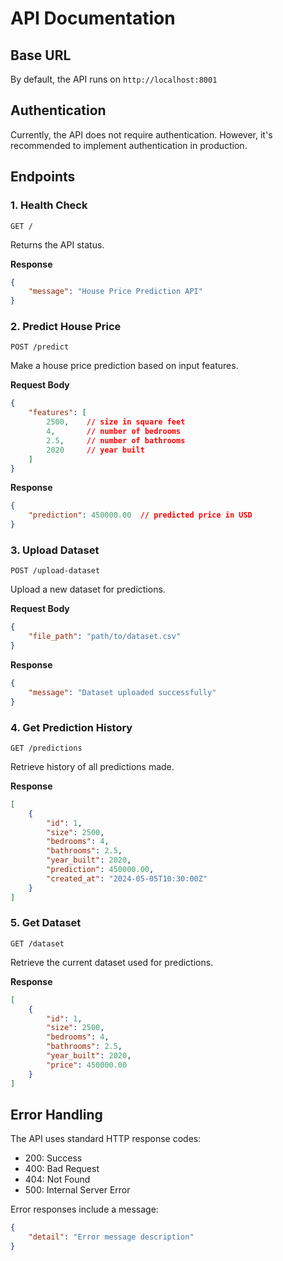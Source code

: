 # API Documentation

## Base URL
By default, the API runs on `http://localhost:8001`

## Authentication
Currently, the API does not require authentication. However, it's recommended to implement authentication in production.

## Endpoints

### 1. Health Check
```http
GET /
```
Returns the API status.

**Response**
```json
{
    "message": "House Price Prediction API"
}
```

### 2. Predict House Price
```http
POST /predict
```

Make a house price prediction based on input features.

**Request Body**
```json
{
    "features": [
        2500,    // size in square feet
        4,       // number of bedrooms
        2.5,     // number of bathrooms
        2020     // year built
    ]
}
```

**Response**
```json
{
    "prediction": 450000.00  // predicted price in USD
}
```

### 3. Upload Dataset
```http
POST /upload-dataset
```

Upload a new dataset for predictions.

**Request Body**
```json
{
    "file_path": "path/to/dataset.csv"
}
```

**Response**
```json
{
    "message": "Dataset uploaded successfully"
}
```

### 4. Get Prediction History
```http
GET /predictions
```

Retrieve history of all predictions made.

**Response**
```json
[
    {
        "id": 1,
        "size": 2500,
        "bedrooms": 4,
        "bathrooms": 2.5,
        "year_built": 2020,
        "prediction": 450000.00,
        "created_at": "2024-05-05T10:30:00Z"
    }
]
```

### 5. Get Dataset
```http
GET /dataset
```

Retrieve the current dataset used for predictions.

**Response**
```json
[
    {
        "id": 1,
        "size": 2500,
        "bedrooms": 4,
        "bathrooms": 2.5,
        "year_built": 2020,
        "price": 450000.00
    }
]
```

## Error Handling

The API uses standard HTTP response codes:
- 200: Success
- 400: Bad Request
- 404: Not Found
- 500: Internal Server Error

Error responses include a message:
```json
{
    "detail": "Error message description"
}
``` 